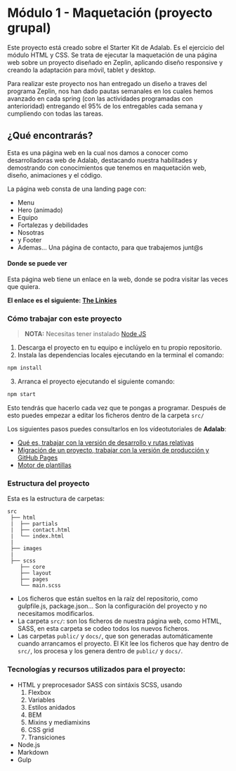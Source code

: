 # Módulo 1 - Maquetación (proyecto grupal)

Este proyecto está creado sobre el Starter Kit de Adalab. Es el ejercicio del módulo HTML y CSS. Se trata de ejecutar la maquetación de una página web sobre un proyecto diseñado en Zeplin, aplicando diseño responsive y creando la adaptación para móvil, tablet y desktop.

Para realizar este proyecto nos han entregado un diseño a traves del programa Zeplin, nos han dado pautas semanales en los cuales hemos avanzado en cada spring (con las actividades programadas con anterioridad) entregando el 95% de los entregables cada semana y cumpliendo con todas las tareas. 

## ¿Qué encontrarás? 

Esta es una página web en la cual nos damos a conocer como desarrolladoras web de Adalab, destacando nuestra habilitades y demostrando con conocimientos que tenemos en maquetación web, diseño, animaciones y el código.

La página web consta de una landing page con: 
- Menu 
- Hero (animado)
- Equipo
- Fortalezas y debilidades
- Nosotras 
- y Footer
- Ademas... Una página de contacto, para que trabajemos junt@s 

#### Donde se puede ver 
Esta página web tiene un enlace en la web, donde se podra visitar las veces que quiera.

**El enlace es el siguiente: [The Linkies](URL "http://beta.adalab.es/project-promo-n-module-1-team-2/")**


### Cómo trabajar con este proyecto

> **NOTA:** Necesitas tener instalado [Node JS](https://nodejs.org/)

1. Descarga el proyecto en tu equipo e inclúyelo en tu propio repositorio.
2. Instala las dependencias locales ejecutando en la terminal el comando:

```bash
npm install
```

3. Arranca el proyecto ejecutando el siguiente comando:

```bash
npm start
```

Esto tendrás que hacerlo cada vez que te pongas a programar. Después de esto puedes empezar a editar los ficheros dentro de la carpeta `src/`

Los siguientes pasos puedes consultarlos en los vídeotutoriales de **Adalab**:

- [Qué es, trabajar con la versión de desarrollo y rutas relativas](https://www.youtube.com/watch?v=XwvhXvBijos)
- [Migración de un proyecto, trabajar con la versión de producción y GitHub Pages](https://www.youtube.com/watch?v=qqGClcgt9Uc)
- [Motor de plantillas](https://www.youtube.com/watch?v=4GwXOJ045Zg)

### Estructura del proyecto

Esta es la estructura de carpetas:

```
src
 ├── html
 |  ├── partials
 |  ├── contact.html
 |  └── index.html
 |
 ├── images
 |
 ├── scss
    ├── core
    ├── layout
    ├── pages
    └── main.scss
```

- Los ficheros que están sueltos en la raíz del repositorio, como gulpfile.js, package.json... Son la configuración del proyecto y no necesitamos modificarlos.
- La carpeta `src/`: son los ficheros de nuestra página web, como HTML, SASS, en esta carpeta se codeo todos los nuevos ficheros.
- Las carpetas `public/` y `docs/`, que son generadas automáticamente cuando arrancamos el proyecto. El Kit lee los ficheros que hay dentro de `src/`, los procesa y los genera dentro de `public/` y `docs/`.

### Tecnologías y recursos utilizados para el proyecto:

- HTML y preprocesador SASS con sintáxis SCSS, usando
  1. Flexbox
  2. Variables
  3. Estilos anidados
  4. BEM
  5. Mixins y mediamixins
  6. CSS grid
  7. Transiciones
- Node.js
- Markdown
- Gulp
